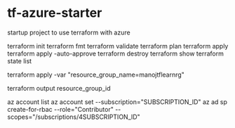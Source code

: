 # tf-azure-starter
startup project to use terraform with azure

terraform init
terraform fmt
terraform validate
terraform plan
terraform apply
terraform apply -auto-approve
terraform destroy
terraform show
terraform state list

terraform apply -var "resource_group_name=manojtflearnrg"

terraform output resource_group_id

az account list
az account set --subscription="SUBSCRIPTION_ID"
az ad sp create-for-rbac --role="Contributor" --scopes="/subscriptions/4SUBSCRIPTION_ID"